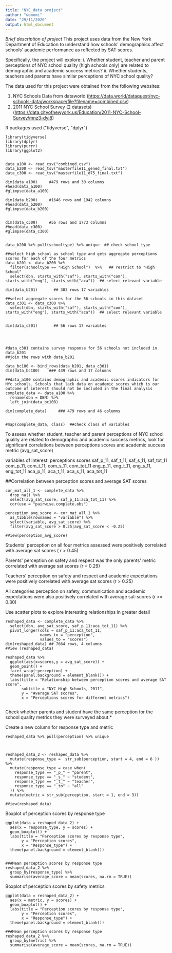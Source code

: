 ```yaml
---
title: "NYC_data project"
author: "wemomi"
date: "29/11/2020"
output: html_document
---
```


*Brief description of project*
This project uses data from the New York Department of Education to understand how schools' demographics affect schools' academic performance as reflected by SAT scores. 

Specifically, the project will explore:
i. Whether student, teacher and parent perceptions of NYC school quality (high schools only) are related to demographic and academic success metrics?
ii. Whether students, teachers and parents have similar perceptions of NYC school quality?

The data used for this project were obtained from the following websites:
1. NYC Schools Data from dataworld (https://data.world/dataquest/nyc-schools-data/workspace/file?filename=combined.csv)
2. 2011 NYC School Survey (2 datasets) (https://data.cityofnewyork.us/Education/2011-NYC-School-Survey/mnz3-dyi8)

R packages used ("tidyverse", "dplyr")
```{r, load packages}
library(tidyverse)
library(dplyr)
library(purrr)
library(ggplot2)

```


```{r, import data}

data_a100 <- read_csv("combined.csv") 
data_b200 <- read_tsv("masterfile11_gened_final.txt") 
data_c300 <- read_tsv("masterfile11_d75_final.txt")
```


```{r, explore data}
dim(data_a100)     #479 rows and 30 columns
#head(data_a100)
#glimpse(data_a100)

dim(data_b200)     #1646 rows and 1942 columns
#head(data_b200)  
#glimpse(data_b200)  


dim(data_c300)     #56 rows and 1773 columns
#head(data_c300)
#glimpse(data_c300)

```



```{r, data reduction: select variables of interest}

data_b200 %>% pull(schooltype) %>% unique  ## check school type 

##select high school as school type and gets aggregate perceptions scores for each of the four metrics
data_b201 <- data_b200 %>% 
  filter(schooltype == "High School")  %>%   ## restrict to "High School"
  select(dbn, starts_with("saf"), starts_with("com"), starts_with("eng"), starts_with("aca"))  ## select relevant variable

dim(data_b201)       ## 383 rows 17 variables

##select aggregate scores for the 56 schools in this dataset
data_c301 <- data_c300 %>% 
  select(dbn, starts_with("saf"), starts_with("com"), starts_with("eng"), starts_with("aca"))  ## select relevant variable


dim(data_c301)       ## 56 rows 17 variables




```



```{r, combine all 3 dataset into one}
#data_c301 contains survey response for 56 schools not included in data_b201
##join the rows with data_b201

data_bc100 <- bind_rows(data_b201, data_c301)  
dim(data_bc100)    ### 439 rows and 17 columns

##data_a100 contains demographic and academic scores indicators for NYc schools. Schools that lack data on academic scores which is our outcome of interest should not be included in the final analysis
complete_data <- data_a100 %>%
  rename(dbn = DBN) %>%
  left_join(data_bc100)

dim(complete_data)     ### 479 rows and 46 columns


#map(complete_data, class)  ##check class of variables

```

To assess whether student, teacher and parent perceptions of NYC school quality are related to demographic and academic success metrics, look for significant correlations between perceptions scores and academic success metric (avg_sat_score)

variables of interest: perceptions scores
saf_p_11, saf_t_11, saf_s_11, saf_tot_11
com_p_11, com_t_11, com_s_11, com_tot_11
eng_p_11, eng_t_11, eng_s_11, eng_tot_11
aca_p_11, aca_t_11, aca_s_11, aca_tot_11


##Correlation between perception scores and average SAT scores
```{r}
cor_mat_all_1 <- complete_data %>%
  drop_na() %>%
  select(avg_sat_score, saf_p_11:aca_tot_11) %>%
  cor(use = "pairwise.complete.obs")

perception_avg_score <- cor_mat_all_1 %>%
  as_tibble(rownames = "variable") %>%
  select(variable, avg_sat_score) %>%
  filter(avg_sat_score > 0.25|avg_sat_score < -0.25)

#View(perception_avg_score)

```

Students' perception on all four metrics assessed were positively correlated with average sat scores ( r > 0.45)

Parents' perception on safety and respect was the only parents' metric correlated with average sat scores (r = 0.29)

Teachers' perception on safety and respect and academic expectations were positively correlated with average sat scores (r > 0.25)

All categories perception on safety, communication and academic expectations were also positively correlated with average sat-scores (r >= 0.30)



Use scatter plots to explore interesting relationships in greater detail
```{r, reshape dataset and plot scatterplot}
reshaped_data <- complete_data %>%
  select(dbn, avg_sat_score, saf_p_11:aca_tot_11) %>%
  pivot_longer(cols = saf_p_11:aca_tot_11,
               names_to = "perception",
               values_to = "scores")
dim(reshaped_data) ## 7664 rows, 4 columns
#View (reshaped_data)

reshaped_data %>% 
  ggplot(aes(x=scores,y = avg_sat_score)) +
  geom_point() +
  facet_wrap(~perception) + 
  theme(panel.background = element_blank()) +
  labs(title = "Relationship between perception scores and average SAT score",
       subtitle = "NYC High Schools, 2011",
       y = "Average SAT scores",
       x = "Perceptions scores for different metrics")
  

```


Check whether parents and student have the same perception for the school quality metrics they were surveyed about.* 

Create a new column for response type and metric

```{r}
reshaped_data %>% pull(perception) %>% unique



reshaped_data_2 <- reshaped_data %>%
  mutate(response_type =  str_sub(perception, start = 4, end = 6 )) %>%
  mutate(response_type = case_when(
    response_type == "_p_" ~ "parent",
    response_type == "_s_" ~ "student",
    response_type == "_t_" ~ "teacher",
    response_type == "_to" ~ "all"
  )) %>%
  mutate(metric = str_sub(perception, start = 1, end = 3))

#View(reshaped_data)

```



Boxplot of perception scores by response type
```{r}
ggplot(data = reshaped_data_2) +
  aes(x = response_type, y = scores) +
  geom_boxplot() +
  labs(title = "Perception scores by response type",
       y = "Perception scores",
       x = "Response_type") +
  theme(panel.background = element_blank())


###Mean perception scores by response type
reshaped_data_2 %>% 
  group_by(response_type) %>%
  summarise(average_score = mean(scores, na.rm = TRUE))

```


Boxplot of perception scores by safety metrics
```{r}
ggplot(data = reshaped_data_2) +
  aes(x = metric, y = scores) +
  geom_boxplot() +
  labs(title = "Perception scores by response type",
       y = "Perception scores",
       x = "Response_type") +
  theme(panel.background = element_blank())

###Mean perception scores by response type
reshaped_data_2 %>% 
  group_by(metric) %>%
  summarise(average_score = mean(scores, na.rm = TRUE))

```
